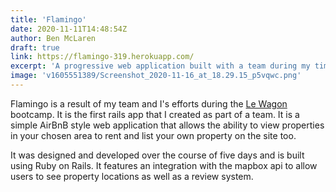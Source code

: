```yaml
---
title: 'Flamingo'
date: 2020-11-11T14:48:54Z
author: Ben McLaren
draft: true
link: https://flamingo-319.herokuapp.com/
excerpt: 'A progressive web application built with a team during my time on the Le Wagon web development bootcamp'
image: 'v1605551389/Screenshot_2020-11-16_at_18.29.15_p5vqwc.png'
---
```


Flamingo is a result of my team and I's efforts during the [Le Wagon](https://www.lewagon.com/) bootcamp. It is the first rails app that I created as part of a team. It is a simple AirBnB style web application that allows the ability to view properties in your chosen area to rent and list your own property on the site too.

It was designed and developed over the course of five days and is built using Ruby on Rails. It features an integration with the mapbox api to allow users to see property locations as well as a review system.

